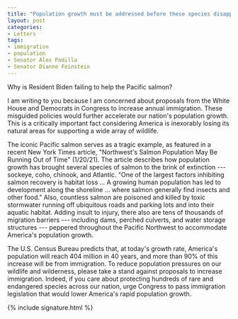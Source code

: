 ```yaml
---
title: "Population growth must be addressed before these species disappear"
layout: post
categories:
- Letters
tags:
- immigration
- population
- Senator Alex Padilla
- Senator Dianne Feinstein
---
```


Why is Resident Biden failing to help the Pacific salmon?

I am writing to you because I am concerned about proposals from the White House and Democrats in Congress to increase annual immigration. These misguided policies would further accelerate our nation's population growth. This is a critically important fact considering America is inexorably losing its natural areas for supporting a wide array of wildlife.

The iconic Pacific salmon serves as a tragic example, as featured in a recent New York Times article, "Northwest's Salmon Population May Be Running Out of Time" (1/20/21). The article describes how population growth has brought several species of salmon to the brink of extinction --- sockeye, coho, chinook, and Atlantic. "One of the largest factors inhibiting salmon recovery is habitat loss ... A growing human population has led to development along the shoreline ... where salmon generally find insects and other food." Also, countless salmon are poisoned and killed by toxic stormwater running off ubiquitous roads and parking lots and into their aquatic habitat. Adding insult to injury, there also are tens of thousands of migration barriers --- including dams, perched culverts, and water storage structures --- peppered throughout the Pacific Northwest to accommodate America's population growth.

The U.S. Census Bureau predicts that, at today's growth rate, America's population will reach 404 million in 40 years, and more than 90% of this increase will be from immigration. To reduce population pressures on our wildlife and wilderness, please take a stand against proposals to increase immigration. Indeed, if you care about protecting hundreds of rare and endangered species across our nation, urge Congress to pass immigration legislation that would lower America's rapid population growth.

{% include signature.html %}
